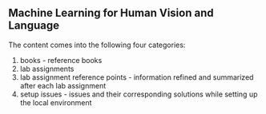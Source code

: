 ## Machine Learning for Human Vision and Language

The content comes into the following four categories:
1. books - reference books
2. lab assignments
3. lab assignment reference points - information refined and summarized after each lab assignment
4. setup issues - issues and their corresponding solutions while setting up the local environment
